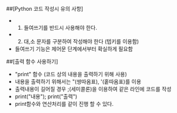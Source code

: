 ##[Python 코드 작성시 유의 사항]
- 1. 들여쓰기를 반드시 사용해야 한다.
- 2. 대,소 문자를 구분하여 작성해야 한다 (텝키를 이용함)
- 들여쓰기 기능은 제어문 단계에서부터 확실하게 필요함

##[출력 함수 사용하기]
- "print" 함수 (코드 상의 내용을 출력하기 위해 사용)
- 내용을 출력하기 위해서는 "(쌍따옴표), '(홑따옴표)를 이용
- 출력내용이 길어질 경우 ;(세미콜론)을 이용하여 같은 라인에 코드를 작성
- print("내용"); print("출력")
- print함수와 연산처리를 같이 진행 할 수 있다.